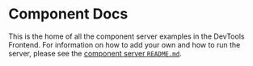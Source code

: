 # Component Docs

This is the home of all the component server examples in the DevTools Frontend.
For information on how to add your own and how to run the server, please see the
[component server `README.md`](../../../../scripts/component_server/README.md).

